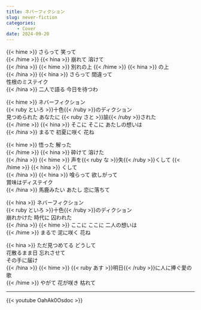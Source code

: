 ```yaml
---
title: ネバーフィクション
slug: never-fiction
categories:
    - Cover
date: 2024-09-20
---
```

{{< hime >}}
さらって 笑って  
{{< /hime >}}
{{< hina >}}
崩れて 溶けて  
{{< /hina >}}
{{< hime >}}
別れの上 
{{< /hime >}}
{{< hina >}}
の上  
{{< /hina >}}
{{< hina >}}
さらって 間違って  
性根のミステイク  
{{< /hina >}}
二人で語る 今日を待つわ  

{{< hime >}}
ネバーフィクション  
{{< ruby といろ >}}十色{{< /ruby >}}のディクション  
見つめられた あなたに {{< ruby さと >}}諭{{< /ruby >}}された  
{{< /hime >}}
{{< hina >}}
そこに そこに あたしの想いは  
{{< /hina >}}
まるで 初夏に咲く 花ね  

{{< hime >}}
悟った 解った  
{{< /hime >}}
{{< hina >}}
砕けて 溶けた  
{{< /hina >}}
{{< hime >}}
声を{{< ruby な >}}失{{< /ruby >}}くして 
{{< /hime >}}
{{< hina >}}
くして  
{{< /hina >}}
{{< hina >}}
喰らって 欲しがって  
賞味はディステイク  
{{< /hina >}}
馬鹿みたい あたし 恋に落ちて  

{{< hina >}}
ネバーフィクション  
{{< ruby といろ >}}十色{{< /ruby >}}のディクション  
崩れかけた 時代に 囚われた  
{{< /hina >}}
{{< hime >}}
ここに ここに 二人の想いは  
{{< /hime >}}
まるで 泥に咲く 花ね  

{{< hina >}}
ただ見つめてる どうして  
花散るまま日 忘れさせて  
その手に届け  
{{< /hina >}}
{{< hime >}}
{{< ruby あす >}}明日{{< /ruby >}}に人に捧ぐ愛の歌  
{{< /hime >}}
やがて 花が咲き 枯れて  


---

{{< youtube OahAk0Osdoc >}}